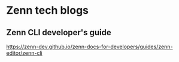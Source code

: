 # Zenn tech blogs

## Zenn CLI developer's guide

https://zenn-dev.github.io/zenn-docs-for-developers/guides/zenn-editor/zenn-cli

